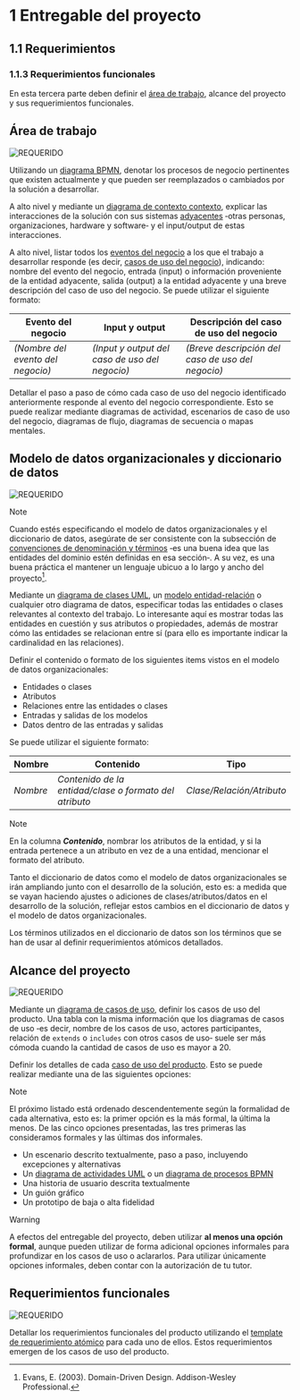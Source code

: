 # 1 Entregable del proyecto

## 1.1 Requerimientos

### 1.1.3 Requerimientos funcionales

En esta tercera parte deben definir el [área de
trabajo](/4_Conceptos/4_Trabajo_y_area_de_trabajo.md), alcance del proyecto y
sus requerimientos funcionales.

## Área de trabajo

<!-- SECCIÓN: Situación actual -->
<!-- TAG: Requerido -->
<img alt="REQUERIDO" src="https://img.shields.io/badge/REQUERIDO-FF4D4D" />

Utilizando un [diagrama
BPMN](../2_Tecnicas_y_herramientas/2_04_04_Diagramas_BPMN.md), denotar los
procesos de negocio pertinentes que existen actualmente y que pueden ser
reemplazados o cambiados por la solución a desarrollar.

<!-- SECCIÓN: Interfaces pertinentes al trabajo -->
A alto nivel y mediante un [diagrama de contexto
contexto](../2_Tecnicas_y_herramientas/2_01_02_Diagramas_de_contexto.md),
explicar las interacciones de la solución con sus sistemas
[adyacentes](/4_Conceptos/4_Sistema_adyacente.md) ‑otras personas,
organizaciones, hardware y software‑ y el input/output de estas interacciones.

<!-- SECCIÓN: Eventos y casos de uso del negocio -->
A alto nivel, listar todos los [eventos del
negocio](/4_Conceptos/4_Evento_del_negocio.md) a los que el trabajo a
desarrollar responde (es decir, [casos de uso del
negocio](../4_Conceptos/4_Caso_de_uso_del_negocio.md)), indicando: nombre del
evento del negocio, entrada (input) o información proveniente de la entidad
adyacente, salida (output) a la entidad adyacente y una breve descripción del
caso de uso del negocio. Se puede utilizar el siguiente formato:

| Evento del negocio                | Input y output                                 | Descripción del caso de uso del negocio           |
| -------------------------------- | ---------------------------------------------- | ------------------------------------------------- |
| *(Nombre del evento del negocio)* | *(Input y output del caso de uso del negocio)* | *(Breve descripción del caso de uso del negocio)* |

<!-- SECCIÓN: Especificación de los casos de uso del negocio -->
Detallar el paso a paso de cómo cada caso de uso del negocio identificado
anteriormente responde al evento del negocio correspondiente. Esto se puede
realizar mediante diagramas de actividad, escenarios de caso de uso del negocio,
diagramas de flujo, diagramas de secuencia o mapas mentales.

## Modelo de datos organizacionales y diccionario de datos

<!-- SECCIÓN: Modelo de datos organizacionales -->
<!-- TAG: Requerido -->
<img alt="REQUERIDO" src="https://img.shields.io/badge/REQUERIDO-FF4D4D" />

> [!NOTE]
> Cuando estés especificando el modelo de datos organizacionales y el
> diccionario de datos, asegúrate de ser consistente con la subsección de
> [convenciones de denominación y
> términos](./1_1_2_Restricciones_del_proyecto.md#convenciones-de-denominación-y-términos)
> ‑es una buena idea que las entidades del dominio estén definidas en esa
> sección‑. A su vez, es una buena práctica el mantener un lenguaje ubicuo a lo
> largo y ancho del proyecto[^1].

Mediante un [diagrama de clases
UML](../2_Tecnicas_y_herramientas/2_03_01_Diagramas_de_clases_UML.md), un [modelo
entidad-relación](/2_Tecnicas_y_herramientas/2_03_02_Modelos_de_entidad_relacion.md)
o cualquier otro diagrama de datos, especificar todas las entidades o clases
relevantes al contexto del trabajo. Lo interesante aquí es mostrar todas las
entidades en cuestión y sus atributos o propiedades, además de mostrar cómo las
entidades se relacionan entre sí (para ello es importante indicar la
cardinalidad en las relaciones).

<!-- SECCIÓN: Diccionario de datos -->
Definir el contenido o formato de los siguientes items vistos en el modelo de
datos organizacionales:

* Entidades o clases
* Atributos
* Relaciones entre las entidades o clases
* Entradas y salidas de los modelos
* Datos dentro de las entradas y salidas

Se puede utilizar el siguiente formato:

| Nombre | Contenido | Tipo |
|--------|-----------|------|
| *Nombre* | *Contenido de la entidad/clase o formato del atributo* | *Clase/Relación/Atributo* |

> [!NOTE]
> En la columna ***Contenido***, nombrar los atributos de la entidad, y si la
> entrada pertenece a un atributo en vez de a una entidad, mencionar el formato
> del atributo.

Tanto el diccionario de datos como el modelo de datos organizacionales se irán
ampliando junto con el desarrollo de la solución, esto es: a medida que se vayan
haciendo ajustes o adiciones de clases/atributos/datos en el desarrollo de la
solución, reflejar estos cambios en el diccionario de datos y el modelo de datos
organizacionales.

Los términos utilizados en el diccionario de datos son los términos que se han
de usar al definir requerimientos atómicos detallados.

## Alcance del proyecto

<!-- SECCIÓN: Diagrama o tabla de casos de uso -->
<!-- TAG: Requerido -->
<img alt="REQUERIDO" src="https://img.shields.io/badge/REQUERIDO-FF4D4D" />

Mediante un [diagrama de casos de
uso](/2_Tecnicas_y_herramientas/2_04_02_Diagramas_de_casos_de_uso_UML.md), definir
los casos de uso del producto. Una tabla con la misma información que los
diagramas de casos de uso ‑es decir, nombre de los casos de uso, actores
participantes, relación de `extends` o `includes` con otros casos de uso‑ suele
ser más cómoda cuando la cantidad de casos de uso es mayor a 20.

<!-- SECCIÓN: Detalles de los casos de uso del producto -->
Definir los detalles de cada [caso de uso del
producto](../4_Conceptos/4_Caso_de_uso_del_producto.md). Esto se puede realizar
mediante una de las siguientes opciones:

> [!NOTE]
> El próximo listado está ordenado descendentemente según la formalidad
> de cada alternativa, esto es: la primer opción es la más formal, la última la
> menos. De las cinco opciones presentadas, las tres primeras las consideramos
> formales y las últimas dos informales.

* Un escenario descrito textualmente, paso a paso, incluyendo excepciones y
  alternativas
* Un [diagrama de actividades
  UML](../2_Tecnicas_y_herramientas/2_04_01_Diagramas_de_actividades_UML.md) o un
  [diagrama de procesos
  BPMN](/2_Tecnicas_y_herramientas/2_04_04_Diagramas_BPMN.md)
* Una historia de usuario descrita textualmente
* Un guión gráfico
* Un prototipo de baja o alta fidelidad

> [!WARNING]
> A efectos del entregable del proyecto, deben utilizar **al menos una opción
> formal**, aunque pueden utilizar de forma adicional opciones informales para
> profundizar en los casos de uso o aclararlos. Para utilizar únicamente
> opciones informales, deben contar con la autorización de tu tutor.

## Requerimientos funcionales

<!-- SECCIÓN: Requerimientos funcionales -->
<!-- TAG: Requerido -->
<img alt="REQUERIDO" src="https://img.shields.io/badge/REQUERIDO-FF4D4D" />

Detallar los requerimientos funcionales del producto utilizando el [template de
requerimiento atómico](../3_Plantillas/3_1_Requerimiento_atomico.md) para cada
uno de ellos. Estos requerimientos emergen de los casos de uso del producto.

[^1]: Evans, E. (2003). Domain-Driven Design. Addison-Wesley Professional.
